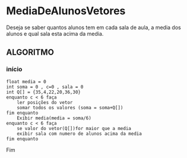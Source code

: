 # MediaDeAlunosVetores
Deseja se saber quantos alunos tem em cada sala de aula, a media dos alunos e qual sala esta acima da media.
##  ALGORITMO
###  início
	float media = 0
	int soma = 0 , c=0 , sala = 0
	int Q[] = {35,4,22,20,36,30}
	enquanto c < 6 faça
		ler posições do vetor
		somar todos os valores (soma = soma+Q[])
	fim enquanto
		Exibir media(media = soma/6)
	enquanto c < 6 faça
		se valor do vetor(Q[])for maior que a media
		exibir sala com numero de alunos acima da media
	fim enquanto
Fim
